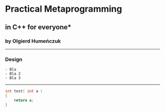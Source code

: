 # Practical Metaprogramming 
## in C++ for everyone\*
### by Olgierd Humeńczuk 

---

### Design

    - Bla 
    - Bla 2 
    - Bla 3

---

```CPP
int test( int a )
{
    return a;
}
```
